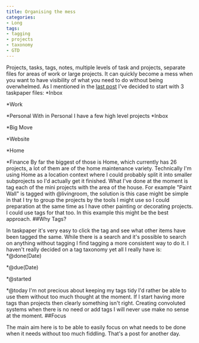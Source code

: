 ```yaml
---
title: Organising the mess
categories:
- Long
tags:
- tagging
- projects
- taxonomy
- GTD
---
```


Projects, tasks, tags, notes, multiple levels of task and projects, separate files for areas of work or large projects. It can quickly become a mess when you want to have visibility of what you need to do without being overwhelmed. 
As I mentioned in the 
[last post](http://mttmccb.net/blog/2014/simple-task-management) I've decided to start with 3 taskpaper files: 
*Inbox
 
*Work
 
*Personal 
With in Personal I have a few high level projects 
*Inbox
 
*Big Move
 
*Website
 
*Home
 
*Finance 
By far the biggest of those is Home, which currently has 26 projects, a lot of them are of the home maintenance variety. Technically I'm using Home as a location context where I could probably split it into smaller subprojects so I'd actually get it finished. What I've done at the moment is tag each of the mini projects with the area of the house. 
For example "Paint Wall" is tagged with @livingroom, the solution is this case might be simple in that I try to group the projects by the tools I might use so I could preparation at the same time as I have other painting or decorating projects. I could use tags for that too. 
In this example this might be the best approach. 
##Why Tags?
 
In taskpaper it's very easy to click the tag and see what other items have been tagged the same. While there is a search and it's possible to search on anything without tagging I find tagging a more consistent way to do it. 
I haven't really decided on a tag taxonomy yet all I really have is: 
*@done(Date)
 
*@due(Date)
 
*@started
 
*@today 
I'm not precious about keeping my tags tidy I'd rather be able to use them without too much thought at the moment. If I start having more tags than projects then clearly something isn't right. Creating convoluted systems when there is no need or add tags I will never use make no sense at the moment. 
##Focus
 
The main aim here is to be able to easily focus on what needs to be done 
when it needs without too much fiddling. That's a post for another day.
